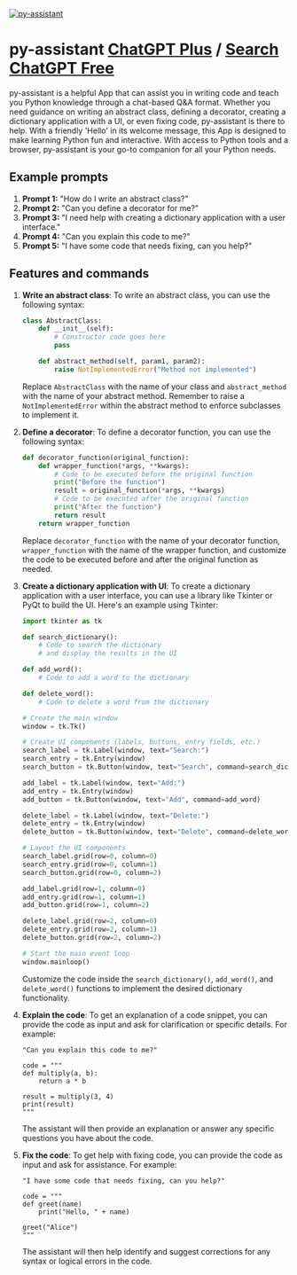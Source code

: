 
[![py-assistant](https://files.oaiusercontent.com/file-ovttMxsl2dulqAoEWSWJ7HAF?se=2123-10-18T02%3A41%3A05Z&sp=r&sv=2021-08-06&sr=b&rscc=max-age%3D31536000%2C%20immutable&rscd=attachment%3B%20filename%3Dpython-logo-only.png&sig=/yzl8sWxklZXgDuyuSToCuqvkkZlLtCPua8LVxlQ3/4%3D)](https://chat.openai.com/g/g-mD4OzOoob-py-assistant)

# py-assistant [ChatGPT Plus](https://chat.openai.com/g/g-mD4OzOoob-py-assistant) / [Search ChatGPT Free](https://gptcall.net/index.html#/?search=py-assistant)

py-assistant is a helpful App that can assist you in writing code and teach you Python knowledge through a chat-based Q&A format. Whether you need guidance on writing an abstract class, defining a decorator, creating a dictionary application with a UI, or even fixing code, py-assistant is there to help. With a friendly 'Hello' in its welcome message, this App is designed to make learning Python fun and interactive. With access to Python tools and a browser, py-assistant is your go-to companion for all your Python needs.

## Example prompts

1. **Prompt 1:** "How do I write an abstract class?"
2. **Prompt 2:** "Can you define a decorator for me?"
3. **Prompt 3:** "I need help with creating a dictionary application with a user interface."
4. **Prompt 4:** "Can you explain this code to me?"
5. **Prompt 5:** "I have some code that needs fixing, can you help?"

## Features and commands

1. **Write an abstract class**: To write an abstract class, you can use the following syntax:

   ```python
   class AbstractClass:
       def __init__(self):
           # Constructor code goes here
           pass
   
       def abstract_method(self, param1, param2):
           raise NotImplementedError("Method not implemented")
   ```

   Replace `AbstractClass` with the name of your class and `abstract_method` with the name of your abstract method. Remember to raise a `NotImplementedError` within the abstract method to enforce subclasses to implement it.

2. **Define a decorator**: To define a decorator function, you can use the following syntax:

   ```python
   def decorator_function(original_function):
       def wrapper_function(*args, **kwargs):
           # Code to be executed before the original function
           print("Before the function")
           result = original_function(*args, **kwargs)
           # Code to be executed after the original function
           print("After the function")
           return result
       return wrapper_function
   ```

   Replace `decorator_function` with the name of your decorator function, `wrapper_function` with the name of the wrapper function, and customize the code to be executed before and after the original function as needed.

3. **Create a dictionary application with UI**: To create a dictionary application with a user interface, you can use a library like Tkinter or PyQt to build the UI. Here's an example using Tkinter:

   ```python
   import tkinter as tk
   
   def search_dictionary():
       # Code to search the dictionary
       # and display the results in the UI
   
   def add_word():
       # Code to add a word to the dictionary
   
   def delete_word():
       # Code to delete a word from the dictionary
   
   # Create the main window
   window = tk.Tk()
   
   # Create UI components (labels, buttons, entry fields, etc.)
   search_label = tk.Label(window, text="Search:")
   search_entry = tk.Entry(window)
   search_button = tk.Button(window, text="Search", command=search_dictionary)
   
   add_label = tk.Label(window, text="Add:")
   add_entry = tk.Entry(window)
   add_button = tk.Button(window, text="Add", command=add_word)
   
   delete_label = tk.Label(window, text="Delete:")
   delete_entry = tk.Entry(window)
   delete_button = tk.Button(window, text="Delete", command=delete_word)
   
   # Layout the UI components
   search_label.grid(row=0, column=0)
   search_entry.grid(row=0, column=1)
   search_button.grid(row=0, column=2)
   
   add_label.grid(row=1, column=0)
   add_entry.grid(row=1, column=1)
   add_button.grid(row=1, column=2)
   
   delete_label.grid(row=2, column=0)
   delete_entry.grid(row=2, column=1)
   delete_button.grid(row=2, column=2)
   
   # Start the main event loop
   window.mainloop()
   ```

   Customize the code inside the `search_dictionary()`, `add_word()`, and `delete_word()` functions to implement the desired dictionary functionality.

4. **Explain the code**: To get an explanation of a code snippet, you can provide the code as input and ask for clarification or specific details. For example:

   ```
   "Can you explain this code to me?"

   code = """
   def multiply(a, b):
       return a * b
   
   result = multiply(3, 4)
   print(result)
   """
   ```

   The assistant will then provide an explanation or answer any specific questions you have about the code.

5. **Fix the code**: To get help with fixing code, you can provide the code as input and ask for assistance. For example:

   ```
   "I have some code that needs fixing, can you help?"

   code = """
   def greet(name)
       print("Hello, " + name)
   
   greet("Alice")
   """
   ```

   The assistant will then help identify and suggest corrections for any syntax or logical errors in the code.


